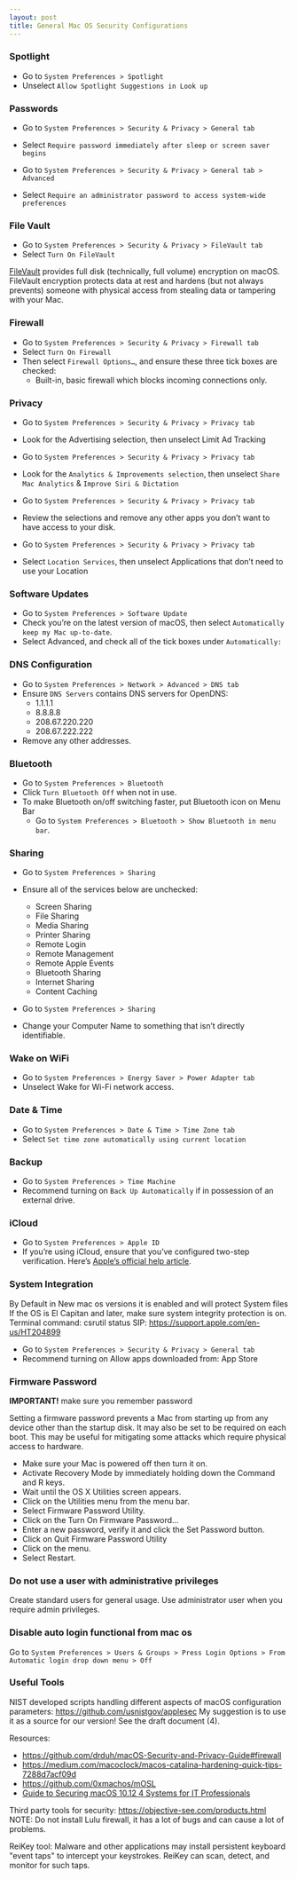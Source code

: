 ```yaml
---
layout: post
title: General Mac OS Security Configurations
---
```


### Spotlight

* Go to `System Preferences > Spotlight`
* Unselect `Allow Spotlight Suggestions in Look up`


### Passwords

* Go to `System Preferences > Security & Privacy > General tab`
* Select `Require password immediately after sleep or screen saver begins`

* Go to `System Preferences > Security & Privacy > General tab > Advanced`
* Select `Require an administrator password to access system-wide preferences`

### File Vault

* Go to `System Preferences > Security & Privacy > FileVault tab`
* Select `Turn On FileVault`

[FileVault](https://en.wikipedia.org/wiki/FileVault) provides full disk
(technically, full volume) encryption on macOS. FileVault encryption protects
data at rest and hardens (but not always prevents) someone with physical access
from stealing data or tampering with your Mac.

### Firewall

* Go to `System Preferences > Security & Privacy > Firewall tab`
* Select `Turn On Firewall`
* Then select `Firewall Options…`, and ensure these three tick boxes are checked:
  * Built-in, basic firewall which blocks incoming connections only.

### Privacy

* Go to `System Preferences > Security & Privacy > Privacy tab`
* Look for the Advertising selection, then unselect Limit Ad Tracking

* Go to `System Preferences > Security & Privacy > Privacy tab`
* Look for the `Analytics & Improvements selection`,
  then unselect `Share Mac Analytics` & `Improve Siri & Dictation`

* Go to `System Preferences > Security & Privacy > Privacy tab`
* Review the selections and remove any other apps you don’t want to
  have access to your disk.

* Go to `System Preferences > Security & Privacy > Privacy tab`
* Select `Location Services`, then unselect Applications that don’t
  need to use your Location

### Software Updates

* Go to `System Preferences > Software Update`
* Check you’re on the latest version of macOS, then select
  `Automatically keep my Mac up-to-date`.
* Select Advanced, and check all of the tick boxes under `Automatically:`

### DNS Configuration

* Go to `System Preferences > Network > Advanced > DNS tab`
* Ensure `DNS Servers` contains DNS servers for OpenDNS:
  - 1.1.1.1
  - 8.8.8.8
  - 208.67.220.220
  - 208.67.222.222
* Remove any other addresses.

### Bluetooth

* Go to `System Preferences > Bluetooth`
* Click `Turn Bluetooth Off` when not in use.
* To make Bluetooth on/off switching faster, put Bluetooth icon on Menu Bar
  * Go to `System Preferences > Bluetooth > Show Bluetooth in menu bar`.

### Sharing

* Go to `System Preferences > Sharing`
* Ensure all of the services below are unchecked:
  * Screen Sharing
  * File Sharing
  * Media Sharing
  * Printer Sharing
  * Remote Login
  * Remote Management
  * Remote Apple Events
  * Bluetooth Sharing
  * Internet Sharing
  * Content Caching

* Go to `System Preferences > Sharing`
* Change your Computer Name to something that isn’t directly identifiable.

### Wake on WiFi

* Go to `System Preferences > Energy Saver > Power Adapter tab`
* Unselect Wake for Wi-Fi network access.

### Date & Time

* Go to `System Preferences > Date & Time > Time Zone tab`
* Select `Set time zone automatically using current location`

### Backup

* Go to `System Preferences > Time Machine`
* Recommend turning on `Back Up Automatically` if in possession of an external
  drive.

### iCloud

* Go to `System Preferences > Apple ID`
* If you’re using iCloud, ensure that you’ve configured two-step verification.
  Here’s [Apple’s official help article](https://support.apple.com/en-nz/HT204152).

### System Integration

By Default in New mac os versions it is enabled and will protect System files
If the OS is El Capitan and later, make sure system integrity protection is on.
Terminal command: csrutil status
SIP: https://support.apple.com/en-us/HT204899

* Go to `System Preferences > Security & Privacy > General tab`
* Recommend turning on Allow apps downloaded from: App Store

### Firmware Password

**IMPORTANT!** make sure you remember password

Setting a firmware password prevents a Mac from starting up from any device
other than the startup disk. It may also be set to be required on each boot.
This may be useful for mitigating some attacks which require physical access to
hardware.

* Make sure your Mac is powered off then turn it on.
* Activate Recovery Mode by immediately holding down the Command and R keys.
* Wait until the OS X Utilities screen appears.
* Click on the Utilities menu from the menu bar.
* Select Firmware Password Utility.
* Click on the Turn On Firmware Password...
* Enter a new password, verify it and click the Set Password button.
* Click on Quit Firmware Password Utility
* Click on the menu.
* Select Restart.

### Do not use a user with administrative privileges

Create standard users for general usage. Use administrator user when you
require admin privileges.

### Disable auto login functional from mac os

Go to `System Preferences > Users & Groups > Press Login Options > From Automatic login drop down menu > Off`

### Useful Tools

NIST developed scripts handling different aspects of macOS
configuration parameters: https://github.com/usnistgov/applesec
My suggestion is to use it as a source for our version!
See the draft document (4).


Resources:
* https://github.com/drduh/macOS-Security-and-Privacy-Guide#firewall
* https://medium.com/macoclock/macos-catalina-hardening-quick-tips-7288d7acf09d
* https://github.com/0xmachos/mOSL
* [Guide to Securing macOS 10.12 4 Systems for IT Professionals](https://csrc.nist.gov/CSRC/media/Publications/sp/800-179/rev-1/draft/documents/sp800-179r1-draft.pdf)


Third party tools for security: https://objective-see.com/products.html
NOTE: Do not install Lulu firewall, it has a lot of bugs and can cause a lot of
problems.

ReiKey tool: Malware and other applications may install persistent keyboard
"event taps" to intercept your keystrokes. ReiKey can scan, detect, and monitor
for such taps.
